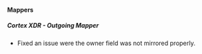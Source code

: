 
#### Mappers
##### Cortex XDR - Outgoing Mapper
- Fixed an issue were the owner field was not mirrored properly.